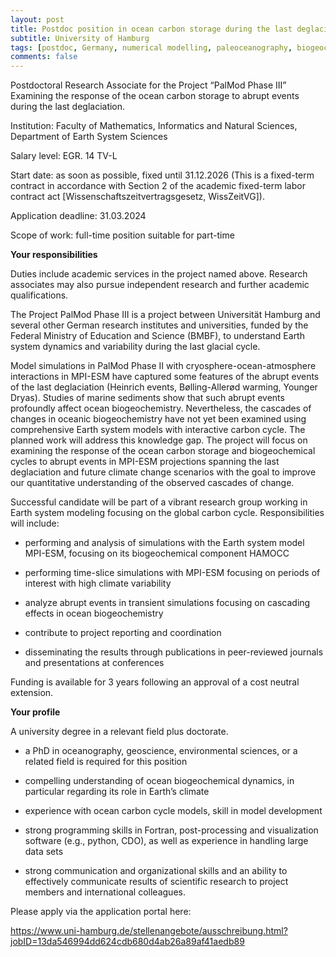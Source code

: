 ```yaml
---
layout: post
title: Postdoc position in ocean carbon storage during the last deglaciation (Hamburg, Germany)
subtitle: University of Hamburg
tags: [postdoc, Germany, numerical modelling, paleoceanography, biogeochemistry]
comments: false
---
```

Postdoctoral Research Associate for the Project “PalMod Phase III” Examining the response of the ocean carbon storage to abrupt events during the last deglaciation.


Institution: Faculty of Mathematics, Informatics and Natural Sciences, Department of Earth System Sciences

Salary level: EGR. 14 TV-L

Start date: as soon as possible, fixed until 31.12.2026 (This is a fixed-term contract in accordance with Section 2 of the academic fixed-term labor contract act [Wissenschaftszeitvertragsgesetz, WissZeitVG]).

Application deadline: 31.03.2024

Scope of work: full-time position suitable for part-time


**Your responsibilities**

Duties include academic services in the project named above. Research associates may also pursue independent research and further academic qualifications.

The Project PalMod Phase III is a project between Universität Hamburg and several other German research institutes and universities, funded by the Federal Ministry of Education and Science (BMBF), to understand Earth system dynamics and variability during the last glacial cycle.

Model simulations in PalMod Phase II with cryosphere-ocean-atmosphere interactions in MPI-ESM have captured some features of the abrupt events of the last deglaciation (Heinrich events, Bølling-Allerød warming, Younger Dryas). Studies of marine sediments show that such abrupt events profoundly affect ocean biogeochemistry. Nevertheless, the cascades of changes in oceanic biogeochemistry have not yet been examined using comprehensive Earth system models with interactive carbon cycle. The planned work will address this knowledge gap. The project will focus on examining the response of the ocean carbon storage and biogeochemical cycles to abrupt events in MPI-ESM projections spanning the last deglaciation and future climate change scenarios with the goal to improve our quantitative understanding of the observed cascades of change.

Successful candidate will be part of a vibrant research group working in Earth system modeling focusing on the global carbon cycle. Responsibilities will include:

- performing and analysis of simulations with the Earth system model MPI-ESM, focusing on its biogeochemical component HAMOCC

- performing time-slice simulations with MPI-ESM focusing on periods of interest with high climate variability

- analyze abrupt events in transient simulations focusing on cascading effects in ocean biogeochemistry

- contribute to project reporting and coordination

- disseminating the results through publications in peer-reviewed journals and presentations at conferences

Funding is available for 3 years following an approval of a cost neutral extension.

**Your profile**

A university degree in a relevant field plus doctorate.

- a PhD in oceanography, geoscience, environmental sciences, or a related field is required for this position

- compelling understanding of ocean biogeochemical dynamics, in particular regarding its role in Earth’s climate

- experience with ocean carbon cycle models, skill in model development

- strong programming skills in Fortran, post-processing and visualization software (e.g., python, CDO), as well as experience in handling large data sets

- strong communication and organizational skills and an ability to effectively communicate results of scientific research to project members and international colleagues.

Please apply via the application portal here:

https://www.uni-hamburg.de/stellenangebote/ausschreibung.html?jobID=13da546994dd624cdb680d4ab26a89af41aedb89
